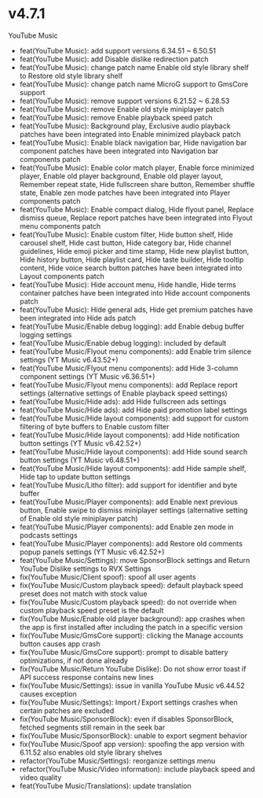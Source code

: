 # v4.7.1
YouTube Music
- feat(YouTube Music): add support versions 6.34.51 ~ 6.50.51
- feat(YouTube Music): add Disable dislike redirection patch
- feat(YouTube Music): change patch name Enable old style library shelf to Restore old style library shelf
- feat(YouTube Music): change patch name MicroG support to GmsCore support
- feat(YouTube Music): remove support versions 6.21.52 ~ 6.28.53
- feat(YouTube Music): remove Enable old style miniplayer patch
- feat(YouTube Music): remove Enable playback speed patch
- feat(YouTube Music): Background play, Exclusive audio playback patches have been integrated into Enable minimized playback patch
- feat(YouTube Music): Enable black navigation bar, Hide navigation bar component patches have been integrated into Navigation bar components patch
- feat(YouTube Music): Enable color match player, Enable force minimized player, Enable old player background, Enable old player layout, Remember repeat state, Hide fullscreen share button, Remember shuffle state, Enable zen mode patches have been integrated into Player components patch
- feat(YouTube Music): Enable compact dialog, Hide flyout panel, Replace dismiss queue, Replace report patches have been integrated into Flyout menu components patch
- feat(YouTube Music): Enable custom filter, Hide button shelf, Hide carousel shelf, Hide cast button, Hide category bar, Hide channel guidelines, Hide emoji picker and time stamp, Hide new playlist button, Hide history button, Hide playlist card, Hide taste builder, Hide tooltip content, Hide voice search button patches have been integrated into Layout components patch
- feat(YouTube Music): Hide account menu, Hide handle, Hide terms container patches have been integrated into Hide account components patch
- feat(YouTube Music): Hide general ads, Hide get premium patches have been integrated into Hide ads patch
- feat(YouTube Music/Enable debug logging): add Enable debug buffer logging settings
- feat(YouTube Music/Enable debug logging): included by default
- feat(YouTube Music/Flyout menu components): add Enable trim silence settings (YT Music v6.43.52+)
- feat(YouTube Music/Flyout menu components): add Hide 3-column component settings (YT Music v6.36.51+)
- feat(YouTube Music/Flyout menu components): add Replace report settings (alternative settings of Enable playback speed settings)
- feat(YouTube Music/Hide ads): add Hide fullscreen ads settings
- feat(YouTube Music/Hide ads): add Hide paid promotion label settings
- feat(YouTube Music/Hide layout components): add support for custom filtering of byte buffers to Enable custom filter
- feat(YouTube Music/Hide layout components): add Hide notification button settings (YT Music v6.42.52+)
- feat(YouTube Music/Hide layout components): add Hide sound search button settings (YT Music v6.48.51+)
- feat(YouTube Music/Hide layout components): add Hide sample shelf, Hide tap to update button settings
- feat(YouTube Music/Litho filter): add support for identifier and byte buffer
- feat(YouTube Music/Player components): add Enable next previous button, Enable swipe to dismiss miniplayer settings (alternative setting of Enable old style miniplayer patch)
- feat(YouTube Music/Player components): add Enable zen mode in podcasts settings
- feat(YouTube Music/Player components): add Restore old comments popup panels settings (YT Music v6.42.52+)
- feat(YouTube Music/Settings): move SponsorBlock settings and Return YouTube Dislike settings to RVX Settings
- fix(YouTube Music/Client spoof): spoof all user agents
- fix(YouTube Music/Custom playback speed): default playback speed preset does not match with stock value
- fix(YouTube Music/Custom playback speed): do not override when custom playback speed preset is the default
- fix(YouTube Music/Enable old player background): app crashes when the app is first installed after including the patch in a specific version
- fix(YouTube Music/GmsCore support): clicking the Manage accounts button causes app crash
- fix(YouTube Music/GmsCore support): prompt to disable battery optimizations, if not done already
- fix(YouTube Music/Return YouTube Dislike): Do not show error toast if API success response contains new lines
- fix(YouTube Music/Settings): issue in vanilla YouTube Music v6.44.52 causes exception
- fix(YouTube Music/Settings): Import / Export settings crashes when certain patches are excluded
- fix(YouTube Music/SponsorBlock): even if disables SponsorBlock, fetched segments still remain in the seek bar
- fix(YouTube Music/SponsorBlock): unable to export segment behavior
- fix(YouTube Music/Spoof app version): spoofing the app version with 6.11.52 also enables old style library shelves
- refactor(YouTube Music/Settings): reorganize settings menu
- refactor(YouTube Music/Video information): include playback speed and video quality
- feat(YouTube Music/Translations): update translation

